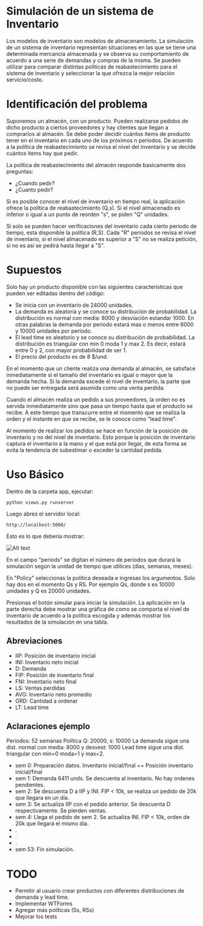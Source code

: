 # Simulación de un sistema de Inventario

Los modelos de inventario son modelos de almacenamiento. La simulación de un sistema de 
inventario representan situaciones en las que se tiene una determinada mercancía almacenada 
y se observa su comportamiento de acuerdo a una serie de demandas y compras de la misma. 
Se pueden utilizar para comparar distintas políticas de reabastecimiento para el sistema de 
inventario y seleccionar la que ofrezca la mejor relación servicio/costo. 


# Identificación del problema

Suponemos un almacén, con un producto. Pueden realizarse pedidos de dicho producto a 
ciertos proveedores y hay clientes que llegan a comprarlos al almacén. Se debe poder decidir 
cuántos ítems de producto tener en el inventario en cada uno de los próximos n periodos. 
De acuerdo a la política de reabastecimiento se revisa el nivel del inventario y se decide 
cuántos ítems hay que pedir. 

La política de reabastecimiento del almacén responde basicamente dos preguntas:

- ¿Cuando pedir? 
- ¿Cuanto pedir?

Si es posible conocer el nivel de inventario en tiempo real, la aplicación ofrece la política 
de reabastecimiento (Q,s). Si el nivel almacenado es inferior o igual a un punto de reorden "s", 
se piden "Q" unidades.

Si solo se pueden hacer verificaciones del inventario cada cierto periodo de tiempo, esta 
disponible la política (R,S). Cada "R" periodos se revisa el nivel de inventario, si el nivel 
almacenado es superior a "S" no se realiza petición, si no es así se pedirá hasta llegar a "S".


# Supuestos

Solo hay un producto disponible con las siguientes caracteristicas que pueden ser editadas dentro
del código:

- Se inicia con un inventario de 24000 unidades. 
- La demanda es aleatoria y se conoce su distribución de probabilidad. La distribución es normal con media: 8000 y desviación estandar 1000. En otras palabras la demanda por periodo estará mas o menos entre 6000 y 10000 unidades por periodo.
- El lead time es aleatorio y se conoce su distribución de probabilidad. La distribución es triangular con min 0 moda 1 y max 2. Es decir, estará entre 0 y 2, con mayor probabilidad de ser 1.
- El precio del producto es de 8 $/und.

En el momento que un cliente realiza una demanda al almacén, se satisface inmediatamente si el 
tamaño del inventario es igual o mayor que la demanda hecha. Si la demanda excede el nivel de 
inventario, la parte que no puede ser entregada será asumida como una venta perdida. 

Cuando el almacén realiza un pedido a sus proveedores, la orden no es servida inmediatamente 
sino que pasa un tiempo hasta que el producto se recibe. A este tiempo que transcurre entre 
el momento que se realiza la orden y el instante en que se recibe, se le conoce como "lead time".

Al momento de realizar los pedidos se hace en función de la posición de inventario y no del 
nivel de inventario. Esto porque la posición de inventario captura el inventario a la mano y el 
que está por llegar, de esta forma se evita la tendencia de subestimar o exceder la cantidad pedida.

# Uso Básico

Dentro de la carpeta app, ejecutar:

```python views.py runserver```

Luego abres el servidor local:

```http://localhost:5000/```

Esto es lo que deberia mostrar:

![Alt text](simulation.jpg)

En el campo "periods" se digitan el número de periodos que durará la simulación según la unidad
de tiempo que utilices (dias, semanas, meses).

En "Policy" seleccionas la politica deseada e ingresas los argumentos. Solo hay dos en el momento Qs y RS.
Por ejemplo Qs, donde s es 10000 unidades y Q es 20000 unidades.

Presionas el botón simular para iniciar la simulación. La aplicación en la parte derecha debe
mostrar una gráfica de como se comporta el nivel de inventario de acuerdo a la política escogida
y además mostrar los resultados de la simulación en una tabla.


## Abreviaciones

- IIP: Posición de inventario inicial
- INI: Inventario neto inicial
- D: Demanda
- FIP: Posición de inventario final
- FNI: Inventario neto final
- LS: Ventas perdidas
- AVG: Inventario neto promedio
- ORD: Cantidad a ordenar
- LT: Lead time

## Aclaraciones ejemplo

Periodos: 52 semanas
Política Q: 20000, s: 10000
La demanda sigue una dist. normal con media: 8000 y desvest: 1000
Lead time sigue una dist. triangular con min=0 moda=1 y max=2.

- sem 0: Preparación datos. Inventario inicial/final == Posición inventario inicial/final
- sem 1: Demanda 6411 unds. Se descuenta al inventario. No hay ordenes pendientes.
- sem 2: Se descuenta D a IIP y INI. FIP < 10k, se realiza un pedido de 20k que llegara en un día.
- sem 3: Se actualiza IIP con el pedido anterior. Se descuenta D respectivamente. Se pierden ventas.
- sem 4: Llega el pedido de sem 2. Se actualiza INI. FIP < 10k, orden de 20k que llegará el mismo día.
- .
- .
- .
- sem 53: Fin simulación.

# TODO

- Permitir al usuario crear productos con diferentes distribuciones de demanda y lead time.
- Implementar WTForms
- Agregar más políticas (Ss, RSs)
- Mejorar los tests

